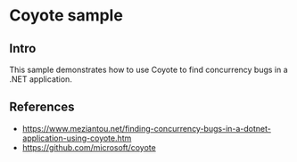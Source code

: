 # Coyote sample

## Intro

This sample demonstrates how to use Coyote to find concurrency bugs in a .NET application.

## References

- <https://www.meziantou.net/finding-concurrency-bugs-in-a-dotnet-application-using-coyote.htm>
- <https://github.com/microsoft/coyote>
